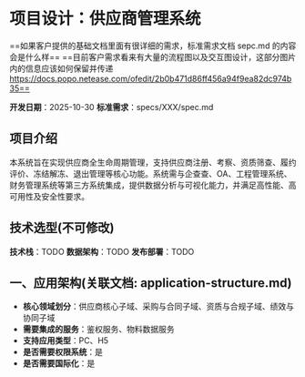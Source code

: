 # 项目设计：供应商管理系统

==如果客户提供的基础文档里面有很详细的需求，标准需求文档 sepc.md 的内容会是什么样==
==目前客户需求看来有大量的流程图以及交互图设计，这部分图片内的信息应该如何保留并传递 https://docs.popo.netease.com/ofedit/2b0b471d86ff456a94f9ea82dc974b35==

**开发日期**：2025-10-30
**标准需求**：specs/XXX/spec.md

## 项目介绍

本系统旨在实现供应商全生命周期管理，支持供应商注册、考察、资质筛查、履约评价、冻结解冻、退出管理等核心功能。系统需与企查查、OA、工程管理系统、财务管理系统等第三方系统集成，提供数据分析与可视化能力，并满足高性能、高可用性及安全性要求。

## 技术选型(不可修改)

**技术栈**：TODO
**数据架构**：TODO
**发布部署**：TODO

## 一、应用架构(关联文档: application-structure.md)

- **核心领域划分**：供应商核心子域、采购与合同子域、资质与合规子域、绩效与协同子域
- **需要集成的服务**：鉴权服务、物料数据服务
- **支持应用类型**：PC、H5
- **是否需要权限系统**：是
- **是否需要国际化**：是